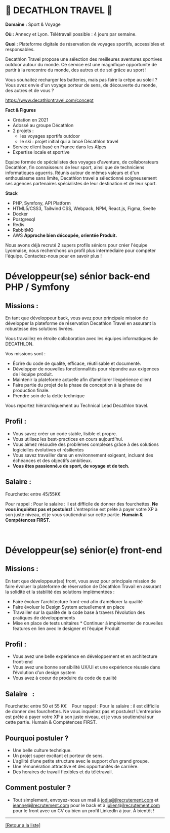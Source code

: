 # 🏃 DECATHLON TRAVEL 🚴

**Domaine :** Sport & Voyage

**Où :** Annecy et Lyon. Télétravail possible : 4 jours par semaine.

**Quoi :** Plateforme digitale de réservation de voyages sportifs, accessibles et responsables.

Decathlon Travel propose une sélection des meilleures aventures sportives outdoor autour du monde. Ce service est une magnifique opportunité de partir à la rencontre du monde, des autres et de soi grâce au sport !

Vous souhaitez recharger les batteries, mais pas faire la crêpe au soleil ? Vous avez envie d'un voyage porteur de sens, de découverte du monde, des autres et de vous ?

https://www.decathlontravel.com/concept

**Fact & Figures**

* Création en 2021
* Adossé au groupe Décathlon
* 2 projets :
	* les voyages sportifs outdoor
	* le ski : projet initial qui a lancé Décathlon travel
* Service client basé en France dans les Alpes
* Expertise locale et sportive

Equipe formée de spécialistes des voyages d'aventure, de collaborateurs Decathlon, fin connaisseurs de leur sport, ainsi que de techniciens informatiques aguerris. Réunis autour de mêmes valeurs et d'un enthousiasme sans limite, Decathlon travel a sélectionné soigneusement ses agences partenaires spécialistes de leur destination et de leur sport. 

**Stack**

* PHP, Symfony, API Platform
* HTML5/CSS3, Tailwind CSS, Webpack, NPM, React.js, Figma, Svelte
* Docker
* Postgresql
* Redis
* RabbitMQ
* AWS
**Approche bien découpée, orientée Produit.**

Nous avons déjà recruté 2 supers profils séniors pour créer l'équipe Lyonnaise, nous recherchons un profil plus intermédiaire pour compéter l'équipe. Contactez-nous pour en savoir plus !

# Développeur(se) sénior back-end PHP / Symfony

## Missions : 

En tant que développeur back, vous avez pour principale mission de développer la plateforme de réservation Decathlon Travel en assurant la robustesse des solutions livrées. 

Vous travaillez en étroite collaboration avec les équipes informatiques de DECATHLON. 

Vos missions sont :

* Écrire du code de qualité, efficace, réutilisable et documenté.
* Développer de nouvelles fonctionnalités pour répondre aux exigences de l’équipe produit.
* Maintenir la plateforme actuelle afin d’améliorer l’expérience client
* Faire partie du projet de la phase de conception à la phase de production finale.
* Prendre soin de la dette technique

Vous reportez hiérarchiquement au Technical Lead Decathlon travel. 

## Profil :

* Vous savez créer un code stable, lisible et propre.
* Vous utilisez les best-practices en cours aujourd’hui.
* Vous aimez résoudre des problèmes complexes grâce à des solutions logicielles évolutives et résilientes
* Vous savez travailler dans un environnement exigeant, incluant des échéances et des objectifs ambitieux.
* **Vous êtes passionné.e de sport, de voyage et de tech.**

## Salaire :

Fourchette: entre 45/55K€

Pour rappel :  Pour le salaire : il est difficile de donner des fourchettes. **Ne vous inquiétez pas et postulez!** L'entreprise est prête à payer votre XP à son juste niveau, et je vous soutiendrai sur cette partie. **Humain & Compétences FIRST.**

  
# Développeur(se) sénior(e) front-end

## Missions : 

En tant que développeur(se) front, vous avez pour principale mission de faire évoluer la plateforme de réservation de Décathlon Travail en assurant la solidité et la stabilité des solutions implémentées :  

* Faire évoluer l’architecture front-end afin d’améliorer la qualité 
* Faire évoluer le Design System actuellement en place  
* Travailler sur la qualité de la code base à travers l’évolution des pratiques de développements 
* Mise en place de tests unitaires * Continuer à implémenter de nouvelles features en lien avec le designer et l’équipe Produit  

## Profil :

* Vous avez une belle expérience en développement et en architecture front-end 
* Vous avez une bonne sensibilité UX/UI et une expérience réussie dans l’évolution d’un design system 
* Vous avez à coeur de produire du code de qualité 

## Salaire   :

Fourchette: entre 50 et 55 K€   
Pour rappel : Pour le salaire : il est difficile de donner des fourchettes. Ne vous inquiétez pas et postulez! L'entreprise est prête à payer votre XP à son juste niveau, et je vous soutiendrai sur cette partie. Humain & Compétences FIRST.   

## Pourquoi postuler ?

* Une belle culture technique.
* Un projet super excitant et porteur de sens.
* L’agilité d’une petite structure avec le support d’un grand groupe.
* Une rémunération attractive et des opportunités de carrière.
* Des horaires de travail flexibles et du télétravail.

## Comment postuler ?   

* Tout simplement, envoyez-nous un mail à jodia@jlrecrutement.com et jeanne@jlrecrutement.com pour le back et à julien@jlrecrutement.com pour le front avec un CV ou bien un profil LinkedIn à jour. À bientôt !


----
<a href="https://github.com/jlondiche/job-board-php/blob/master/README.md">[Retour a la liste]</a>

